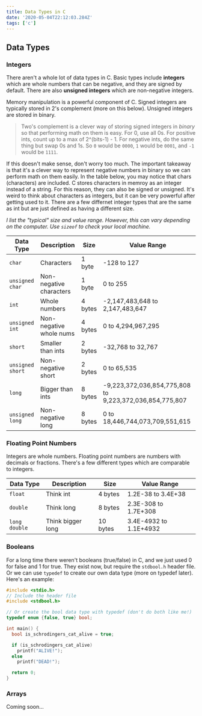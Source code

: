 ```yaml
---
title: Data Types in C
date: '2020-05-04T22:12:03.284Z'
tags: ['c']
---
```


## Data Types

### Integers

There aren't a whole lot of data types in C. Basic types include **integers** which are whole numbers that can be negative, and they are signed by default. There are also **unsigned integers** which are non-negative integers.

Memory manipulation is a powerful component of C. Signed integers are typically stored in 2's complement (more on this below). Unsigned integers are stored in binary.

> Two's complement is a clever way of storing signed integers in _binary_ so that performing math on them is easy.
> For 0, use all 0s. For positive ints, count up to a max of 2^(bits-1) - 1. For negative ints, do the same thing but
> swap 0s and 1s. So `0` would be `0000`, `1` would be `0001`, and `-1` would be `1111`.

If this doesn't make sense, don't worry too much. The important takeaway is that it's a clever way to represent negative numbers in binary so we can perform math on them easily. In the table below, you may notice that chars (characters) are included. C stores characters in memroy as an integer instead of a string. For this reason, they can also be signed or unsigned. It's weird to think about characters as integers, but it can be very powerful after getting used to it. There are a few differnet integer types that are the same as int but are just defined as having a different size.

_I list the "typical" size and value range. However, this can vary depending on the computer. Use `sizeof` to check your local machine._

| Data Type        | Description             | Size    | Value Range                                             |
| ---------------- | ----------------------- | ------- | ------------------------------------------------------- |
| `char`           | Characters              | 1 byte  | -128 to 127                                             |
| `unsigned char`  | Non-negative characters | 1 byte  | 0 to 255                                                |
| `int`            | Whole numbers           | 4 bytes | -2,147,483,648 to 2,147,483,647                         |
| `unsigned int`   | Non-negative whole nums | 4 bytes | 0 to 4,294,967,295                                      |
| `short`          | Smaller than ints       | 2 bytes | -32,768 to 32,767                                       |
| `unsigned short` | Non-negative short      | 2 bytes | 0 to 65,535                                             |
| `long`           | Bigger than ints        | 8 bytes | -9,223,372,036,854,775,808 to 9,223,372,036,854,775,807 |
| `unsigned long`  | Non-negative long       | 8 bytes | 0 to 18,446,744,073,709,551,615                         |

### Floating Point Numbers

Integers are whole numbers. Floating point numbers are numbers with decimals or fractions. There's a few different types which are comparable to integers.

| Data Type     | Description       | Size     | Value Range            |
| ------------- | ----------------- | -------- | ---------------------- |
| `float`       | Think int         | 4 bytes  | 1.2E-38 to 3.4E+38     |
| `double`      | Think long        | 8 bytes  | 2.3E-308 to 1.7E+308   |
| `long double` | Think bigger long | 10 bytes | 3.4E-4932 to 1.1E+4932 |

### Booleans

For a long time there weren't booleans (true/false) in C, and we just used 0 for false and 1 for true. They exist now, but require the `stdbool.h` header file. Or we can use `typedef` to create our own data type (more on typedef later). Here's an example:

```c
#include <stdio.h>
// Include the header file
#include <stdbool.h>

// Or create the bool data type with typedef (don't do both like me!)
typedef enum {false, true} bool;

int main() {
  bool is_schrodingers_cat_alive = true;

  if (is_schrodingers_cat_alive)
    printf("ALIVE!");
  else
    printf("DEAD!");

  return 0;
}
```

### Arrays

Coming soon...
